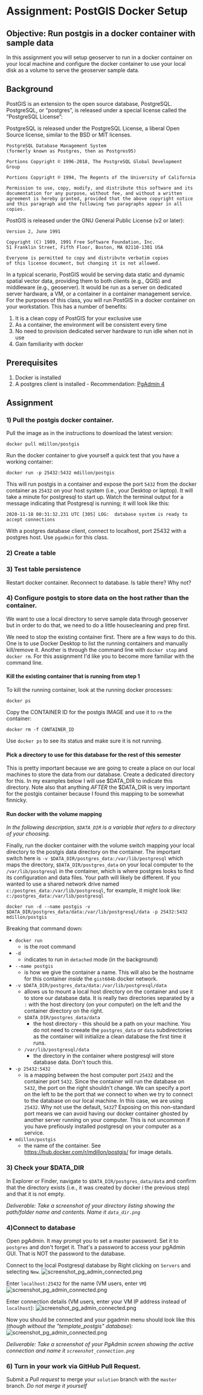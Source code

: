 # Assignment: PostGIS Docker Setup

## Objective: Run postgis in a docker container with sample data

In this assignment you will setup geoserver to run in a docker container on your local machine and configure the docker container to use your local disk as a volume to serve the geoserver sample data. 

## Background
PostGIS is an extension to the open source database, PostgreSQL. PostgreSQL, or “postgres”, is released under a special license called the “PostgreSQL License”:

PostgreSQL is released under the PostgreSQL License, a liberal Open Source license, similar to the BSD or MIT licenses.
```
PostgreSQL Database Management System
(formerly known as Postgres, then as Postgres95)

Portions Copyright © 1996-2018, The PostgreSQL Global Development Group

Portions Copyright © 1994, The Regents of the University of California

Permission to use, copy, modify, and distribute this software and its documentation for any purpose, without fee, and without a written agreement is hereby granted, provided that the above copyright notice and this paragraph and the following two paragraphs appear in all copies.
```
PostGIS is released under the GNU General Public License (v2 or later):

``` GNU GENERAL PUBLIC LICENSE
Version 2, June 1991

Copyright (C) 1989, 1991 Free Software Foundation, Inc.
51 Franklin Street, Fifth Floor, Boston, MA 02110-1301 USA

Everyone is permitted to copy and distribute verbatim copies
of this license document, but changing it is not allowed.
```

In a typical scenario, PostGIS would be serving data static and dynamic spatial vector data, providing them to both clients (e.g., QGIS) and middleware (e.g., geoserver). It  would be run as a server on dedicated server hardware, a VM, or a container in a container management service. For the purposes of this class, you will run PostGIS in a docker container on your workstation. This has a number of benefits:
1) It is a clean copy of PostGIS for your exclusive use
2) As a container, the environment will be consistent every time
3) No need to provision dedicated server hardware to run idle when not in use
4) Gain familiarity with docker

## Prerequisites
1) Docker is installed
2) A postgres client is installed - Recommendation: [PgAdmin 4](https://www.pgadmin.org/download/)

## Assignment

### 1) Pull the postgis docker container.

Pull the image as in the instructions to download the latest version:

```
docker pull mdillon/postgis
```

Run the docker container to give yourself a quick test that you have a working container:

```
docker run -p 25432:5432 mdillon/postgis
```

This will run postgis in a container and expose the port `5432` from the docker container as `25432` on your host system (i.e., your Desktop or laptop). It will take a minute for postgresql to start up. Watch the terminal output for a message indicating that Postgresql is running; it will look like this: 
```
2020-11-18 00:31:32.231 UTC [305] LOG:  database system is ready to accept connections
```

With a postgres database client, connect to localhost, port 25432 with a postgres host. Use  `pgadmin` for this class.


### 2) Create a table

### 3) Test table persistence
Restart docker container.
Reconnect to database. 
Is table there?
Why not?


### 4) Configure postgis to store data on the host rather than the container.

We want to use a local directory to serve sample data through geoserver but in order to do that, we need to do a little housecleaning and prep first.

We need to stop the existing container first. There are a few ways to do this. One is to use Docker Desktop to list the running containers and manually kill/remove it. Another is through the command line with `docker stop` and `docker rm`. For this assignment I'd like you to become more familiar with the command line. 

#### Kill the existing container that is running from step 1
To kill the running container, look at the running docker processes:
```
docker ps
```
Copy the CONTAINER ID for the postgis IMAGE and use it to `rm` the container:
```
docker rm -f CONTAINER_ID
```
Use `docker ps` to see its status and make sure it is not running.

#### Pick a directory to use for this database for the rest of this semester
This is pretty important because we are going to create a place on our local machines to store the data from our database. Create a dedicated directory for this. In my examples below I will use $DATA_DIR to indicate this directory. Note also that anything _AFTER_ the $DATA_DIR is very important for the postgis container because I found this mapping to be somewhat finnicky.

#### Run docker with the volume mapping

_In the following description, `$DATA_DIR` is a variable that refers to a directory of your choosing._

Finally, run the docker container with the volume switch mapping your local directory to the postgis data directory on the container. The important switch here is `-v $DATA_DIR/postgres_data:/var/lib/postgresql` which maps the directory, `$DATA_DIR/postgres_data` on your local computer to the `/var/lib/postgresql` in the container, which is where postgres looks to find its configuration and data files. Your path will likely be different. If you wanted to use a shared network drive named `c:/postgres_data:/var/lib/postgresql`, for example, it might look like: `c:/postgres_data:/var/lib/postgresql`

```
docker run -d --name postgis -v $DATA_DIR/postgres_data/data:/var/lib/postgresql/data -p 25432:5432 mdillon/postgis
```
Breaking that command down:
- `docker run` 
  - is the root command
- `-d` 
  - indicates to run in `detached` mode (in the background)
- `--name postgis` 
  - is how we give the container a name. This will also be the hostname for this container _inside_ the `gist604b` docker network.
- `-v $DATA_DIR/postgres_data/data:/var/lib/postgresql/data` 
  - allows us to mount a local host directory on the container and use it to store our database data. It is really two directories separated by a `:` with the host directory (on your computer) on the left and the container directory on the right. 
  - `$DATA_DIR/postgres_data/data` 
    - the host directory - this should be a path on your machine. You do not need to creeate the `postgres_data` or `data` subdirectories as the container will initialize a clean database the first time it runs.
  - `/var/lib/postgresql/data`
    - the directory in the container where postgresql will store database data. Don't touch this.
- `-p 25432:5432` 
  - is a mapping between the host computer port `25432` and the container port `5432`. Since the container will run the database on `5432`, the port on the right shouldn't change. We can specify a port on the left to be the port that _we_ connect to when we try to connect to the database on our local machine. In this case, we are using `25432`. Why not use the default, `5432`? Exposing on this non-standard port means we can avoid having our docker container ghosted by another server running on your computer. This is not uncommon if you have prefiously installed postgresql on your computer as a service.
- `mdillon/postgis`
  - the name of the container. See https://hub.docker.com/r/mdillon/postgis/ for image details.

### 3) Check your $DATA_DIR
In Explorer or Finder, navigate to `$DATA_DIR/postgres_data/data` and confirm that the directory exists (i.e., it was created by docker i the previous step) and that it is not empty.

_Deliverable: Take a screenshot of your directory listing showing the path/folder name and contents. Name it `data_dir.png`_

### 4)Connect to database
Open pgAdmin. It may prompt you to set a master password. Set it to `postgres` and don't forget it. That's a password to access your pgAdmin GUI. That is NOT the password to the database.

Connect to the local Postgresql database by Right clicking on `Servers` and selecting `New`.
![screenshot_pg_admin_connected.png](screenshot_pgadmin_create_server.png)

Enter `localhost:25432` for the name (VM users, enter `VM`)
![screenshot_pg_admin_connected.png](screenshot_pgadmin_connection_1.png)

Enter connection details (VM users, enter your VM IP address instead of `localhost`):
![screenshot_pg_admin_connected.png](screenshot_pgadmin_connection_2.png)

Now you should be connected and your pgadmin menu should look like this (_though without the "template_postgis" database_):
![screenshot_pg_admin_connected.png](screenshot_pgadmin_connected.png)

_Deliverable: Take a screenshot of your PgAdmin screen showing the active connection and name it `screenshot_connection.png`_

### 6) Turn in your work via GitHub Pull Request. 

Submit a *Pull request* to merge your `solution` branch with the `master` branch. _Do not merge it yourself_

